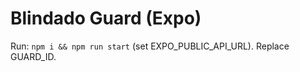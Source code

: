 # Blindado Guard (Expo)

Run: `npm i && npm run start` (set EXPO_PUBLIC_API_URL). Replace GUARD_ID.
